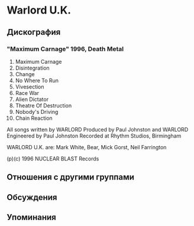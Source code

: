 # Warlord U.K.



## Дискография

### "Maximum Carnage" 1996, Death Metal

1. Maximum Carnage
2. Disintegration
3. Change
4. No Where To Run
5. Vivesection
6. Race War
7. Alien Dictator
8. Theatre Of Destruction
9. Nobody's Driving
10. Chain Reaction

All songs written by WARLORD
Produced by Paul Johnston and WARLORD
Engineered by Paul Johnston
Recorded at Rhythm Studios, Birmingham

WARLORD U.K. are:
Mark White, Bear, Mick Gorst, Neil Farrington

(p)(c) 1996 NUCLEAR BLAST Records


## Отношения с другими группами


## Обсуждения


## Упоминания

